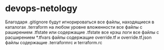 
# devops-netology
Благодаря .gitignore будут игнорироваться 
все файлы, находящиеся в каталогах .terraform на любом уровне вложенности
все файлы с раширением .tfstate или содержащие .tfstate
все крэш логи
все файлы с расширением *.tfvars
файлы содержащие override.tf и override.tf.json
файлы содержащие .terraformrc и terraform.rc
